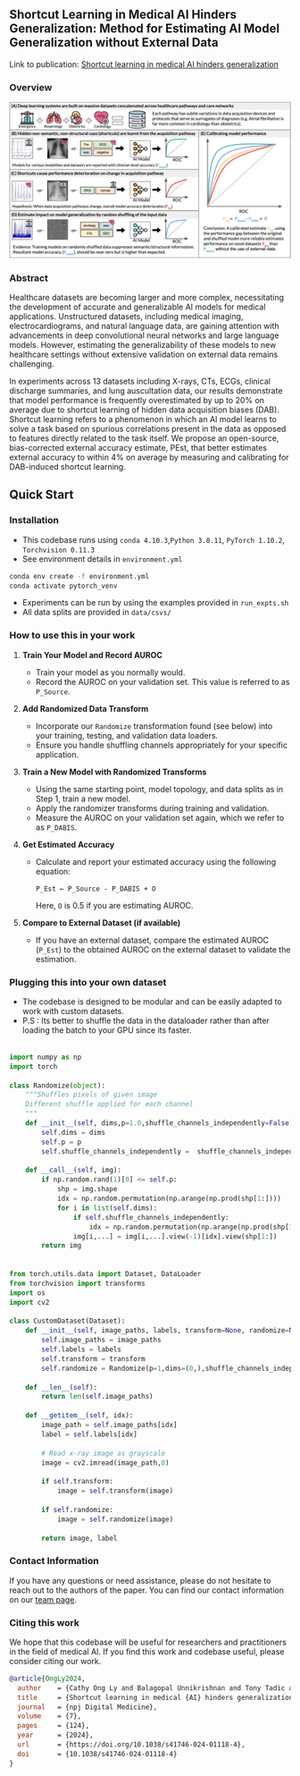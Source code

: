 ## Shortcut Learning in Medical AI Hinders Generalization: Method for Estimating AI Model Generalization without External Data
Link to publication: [Shortcut learning in medical AI hinders generalization](https://www.nature.com/articles/s41746-024-01118-4)

### Overview
![Overview Diagram](docs/Diag.png)

### Abstract
Healthcare datasets are becoming larger and more complex, necessitating the development of accurate and generalizable AI models for medical applications. Unstructured datasets, including medical imaging, electrocardiograms, and natural language data, are gaining attention with advancements in deep convolutional neural networks and large language models. However, estimating the generalizability of these models to new healthcare settings without extensive validation on external data remains challenging.

In experiments across 13 datasets including X-rays, CTs, ECGs, clinical discharge summaries, and lung auscultation data, our results demonstrate that model performance is frequently overestimated by up to 20% on average due to shortcut learning of hidden data acquisition biases (DAB). Shortcut learning refers to a phenomenon in which an AI model learns to solve a task based on spurious correlations present in the data as opposed to features directly related to the task itself. We propose an open-source, bias-corrected external accuracy estimate, PEst, that better estimates external accuracy to within 4% on average by measuring and calibrating for DAB-induced shortcut learning.


## Quick Start

### Installation
* This codebase runs using `conda 4.10.3`,`Python 3.8.11`, `PyTorch 1.10.2`, `Torchvision 0.11.3`
* See environment details in `environment.yml`
```bash
conda env create -f environment.yml
conda activate pytorch_venv
```
* Experiments can be run by using the examples provided in `run_expts.sh`
* All data splits are provided in `data/csvs/`


### How to use this in your work

1. **Train Your Model and Record AUROC**
   - Train your model as you normally would.
   - Record the AUROC on your validation set. This value is referred to as `P_Source`.

2. **Add Randomized Data Transform**
   - Incorporate our `Randomize` transformation found (see below) into your training, testing, and validation data loaders.
   - Ensure you handle shuffling channels appropriately for your specific application.

3. **Train a New Model with Randomized Transforms**
   - Using the same starting point, model topology, and data splits as in Step 1, train a new model.
   - Apply the randomizer transforms during training and validation.
   - Measure the AUROC on your validation set again, which we refer to as `P_DABIS`.

4. **Get Estimated Accuracy**
   - Calculate and report your estimated accuracy using the following equation:
     ```
     P_Est ← P_Source - P_DABIS + O
     ```
     Here, `O` is 0.5 if you are estimating AUROC.


5. **Compare to External Dataset (if available)**
   - If you have an external dataset, compare the estimated AUROC (`P_Est`) to the obtained AUROC on the external dataset to validate the estimation.


### Plugging this into your own dataset
* The codebase is designed to be modular and can be easily adapted to work with custom datasets.
* P.S : Its better to shuffle the data in the dataloader rather than after loading the batch to your GPU since its faster.

```python

import numpy as np
import torch

class Randomize(object):
    """Shuffles pixels of given image
    Different shuffle applied for each channel
    """
    def __init__(self, dims,p=1.0,shuffle_channels_independently=False):
        self.dims = dims
        self.p = p
        self.shuffle_channels_independently =  shuffle_channels_independently

    def __call__(self, img):
        if np.random.rand(1)[0] <= self.p:
            shp = img.shape
            idx = np.random.permutation(np.arange(np.prod(shp[1:])))
            for i in list(self.dims):
                if self.shuffle_channels_independently:
                    idx = np.random.permutation(np.arange(np.prod(shp[1:])))
                img[i,...] = img[i,...].view(-1)[idx].view(shp[1:])
        return img


from torch.utils.data import Dataset, DataLoader
from torchvision import transforms
import os
import cv2

class CustomDataset(Dataset):
    def __init__(self, image_paths, labels, transform=None, randomize=None):
        self.image_paths = image_paths
        self.labels = labels
        self.transform = transform
        self.randomize = Randomize(p=1,dims=(0,),shuffle_channels_independently=False)

    def __len__(self):
        return len(self.image_paths)

    def __getitem__(self, idx):
        image_path = self.image_paths[idx]
        label = self.labels[idx]

        # Read x-ray image as grayscale
        image = cv2.imread(image_path,0)

        if self.transform:
            image = self.transform(image)

        if self.randomize:
            image = self.randomize(image)

        return image, label
```

### Contact Information
If you have any questions or need assistance, please do not hesitate to reach out to the authors of the paper. You can find our contact information on our [team page](https://mcintoshml.github.io/#People).


### Citing this work
We hope that this codebase will be useful for researchers and practitioners in the field of medical AI. If you find this work and codebase useful, please consider citing our work.
```bibtex
@article{OngLy2024,
  author    = {Cathy Ong Ly and Balagopal Unnikrishnan and Tony Tadic and Tirth Patel and Joe Duhamel and Sonja Kandel and Yasbanoo Moayedi and Michael Brudno and Andrew Hope and Heather Ross and Chris McIntosh},
  title     = {Shortcut learning in medical {AI} hinders generalization: method for estimating {AI} model generalization without external data},
  journal   = {npj Digital Medicine},
  volume    = {7},
  pages     = {124},
  year      = {2024},
  url       = {https://doi.org/10.1038/s41746-024-01118-4},
  doi       = {10.1038/s41746-024-01118-4}
}
```

